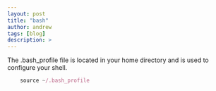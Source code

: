 ```yaml
---
layout: post
title: "bash"
author: andrew
tags: [blog]
description: >
---
```


The .bash_profile file is located in your home directory and is used to configure your shell.


~~~js
    source ~/.bash_profile
~~~
